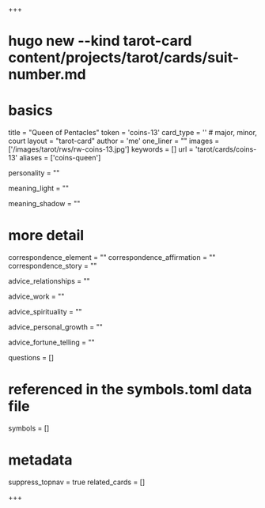 +++
# hugo new --kind tarot-card content/projects/tarot/cards/suit-number.md
# basics
title     		 = "Queen of Pentacles"
token					 = 'coins-13'
card_type			 = '' # major, minor, court
layout				 = "tarot-card"
author    		 = 'me'
one_liner 		 = ""
images				 = ['/images/tarot/rws/rw-coins-13.jpg']
keywords			 = []
url						 = 'tarot/cards/coins-13'
aliases				 = ['coins-queen']

personality    = ""

meaning_light  = ""

meaning_shadow = ""

# more detail
correspondence_element 			= ""
correspondence_affirmation 	= ""
correspondence_story 				= ""

advice_relationships 	 = ""

advice_work 					 = ""

advice_spirituality 	 = ""

advice_personal_growth = ""

advice_fortune_telling = ""

questions	= []

# referenced in the symbols.toml data file
symbols	  = []

# metadata
suppress_topnav = true
related_cards 	= []

+++